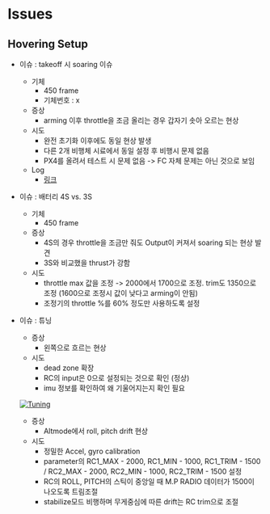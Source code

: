 # Issues
## Hovering Setup
 * 이슈 : takeoff 시 soaring 이슈
   * 기체
     * 450 frame
     * 기체번호 : x
   * 증상
     * arming 이후 throttle을 조금 올리는 경우 갑자기 솟아 오르는 현상
   * 시도
     * 완전 초기화 이후에도 동일 현상 발생
     * 다른 2개 비행체 시료에서 동일 설정 후 비행시 문제 없음
     * PX4를 올려서 테스트 시 문제 없음 -> FC 자체 문제는 아닌 것으로 보임
   * Log
     * [링크](logs/190305_soaring.bin)
 * 이슈 : 배터리 4S vs. 3S
   * 기체 
     * 450 frame
   * 증상
     * 4S의 경우 throttle을 조금만 줘도 Output이 커져서 soaring 되는 현상 발견
     * 3S와 비교했을 thrust가 강함
   * 시도
     * throttle max 값을 조정 -> 2000에서 1700으로 조정. trim도 1350으로 조정 (1600으로 조정시 값이 낮다고 arming이 안됨)
     * 조정기의 throttle %를 60% 정도만 사용하도록 설정
 * 이슈 : 튜닝
   * 증상
     * 왼쪽으로 흐르는 현상
   * 시도
     * dead zone 확장
     * RC의 input은 0으로 설정되는 것으로 확인 (정상)
     * imu 정보를 확인하여 왜 기울어지는지 확인 필요
     
   [![Tuning](http://img.youtube.com/vi/6JFssCqnl4E/0.jpg)](https://youtu.be/6JFssCqnl4E "Tuning Vehicle")
   * 증상
     * Altmode에서 roll, pitch drift 현상
   * 시도
     * 정밀한 Accel, gyro calibration
     * parameter의 RC1_MAX - 2000, RC1_MIN - 1000, RC1_TRIM - 1500 / RC2_MAX - 2000, RC2_MIN - 1000, RC2_TRIM - 1500 설정
     * RC의 ROLL, PITCH의 스틱이 중앙일 때 M.P RADIO 데이터가 1500이 나오도록 트림조절
     * stabilize모드 비행하며 무게중심에 따른 drift는 RC trim으로 조절
     
